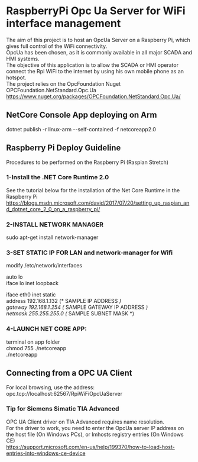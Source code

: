 # RaspberryPi Opc Ua Server for WiFi interface management
The aim of this project is to host an OpcUa Server on a Raspberry Pi, which gives full control of the WiFi connectivity.  
OpcUa has been chosen, as it is commonly available in all major SCADA and HMI systems.  
The objective of this application is to allow the SCADA or HMI operator connect the Rpi WiFi to the internet by using his own mobile phone as an hotspot.  
The project relies on the OpcFoundation Nuget OPCFoundation.NetStandard.Opc.Ua  
https://www.nuget.org/packages/OPCFoundation.NetStandard.Opc.Ua/  

## NetCore Console App deploying on Arm
dotnet publish -r linux-arm --self-contained -f netcoreapp2.0

## Raspberry Pi Deploy Guideline
Procedures to be performed on the Raspberry Pi (Raspian Stretch)

### 1-Install the .NET Core Runtime 2.0
See the tutorial below for the installation of the Net Core Runtime in the Raspberry Pi
https://blogs.msdn.microsoft.com/david/2017/07/20/setting_up_raspian_and_dotnet_core_2_0_on_a_raspberry_pi/

### 2-INSTALL NETWORK MANAGER
sudo apt-get install network-manager

### 3-SET STATIC IP FOR LAN and network-manager for Wifi
modify /etc/network/interfaces  
  
auto lo  
iface lo inet loopback  
  
iface eth0 inet static  
        address 192.168.1.132 (* SAMPLE IP ADDRESS *)  
        gateway 192.168.1.254 (* SAMPLE GATEWAY IP ADDRESS *)   
        netmask 255.255.255.0 (* SAMPLE SUBNET MASK *)   
  
### 4-LAUNCH NET CORE APP:
terminal on app folder  
chmod 755 ./netcoreapp  
./netcoreapp  

## Connecting from a OPC UA Client
For local browsing, use the address:
opc.tcp://localhost:62567/RpiWiFiOpcUaServer

### Tip for Siemens Simatic TIA Advanced
OPC UA Client driver on TIA Advanced requires name resolution.  
For the driver to work, you need to enter the OpcUa server IP address on the host file (On Windows PCs), or
lmhosts registry entries (On Windows CE)  
https://support.microsoft.com/en-us/help/199370/how-to-load-host-entries-into-windows-ce-device
